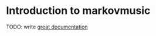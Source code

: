 # Introduction to markovmusic

TODO: write [great documentation](http://jacobian.org/writing/what-to-write/)

